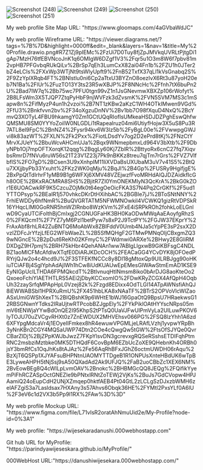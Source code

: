 ![Screenshot (248)](https://user-images.githubusercontent.com/91965395/149190155-5a069dda-54e5-4708-b8c5-7acf77625b20.png)
![Screenshot (249)](https://user-images.githubusercontent.com/91965395/149190181-efbf44f6-02c9-4cce-906b-e895677b4ccb.png)
![Screenshot (250)](https://user-images.githubusercontent.com/91965395/149190209-244911a4-b981-4cfb-92c8-829774690601.png)
![Screenshot (251)](https://user-images.githubusercontent.com/91965395/149190227-2abc9c5d-5f7f-4b27-9c48-5166f2a643b9.png)

<p>My web profile Site Map URL: "https://www.gloomaps.com/4aGVbaWdJC"</p>
<p>My web profile Wireframe URL: "https://viewer.diagrams.net/?tags=%7B%7D&highlight=0000ff&edit=_blank&layers=1&nav=1&title=My%20Profile.drawio.png#R7Z1Zj9pIEMc%2FzUi7D0Tuy8fjZpJMVkqUVRLtPjtgDi1gAp7MzH76tfEBVNcoJnK1q6OMIgW6DZgf1V3%2Fqr5u1O3m8W6f7pbv81m2vpHB7PFGvbqRUkQiLv%2BrSp7qEh3LumCxX82ai04Fn1b%2FZU1h0JTer2bZ4eLCIs%2FXxWp3WTjNt9tsWlyUpft9%2FnB52TxfX37qLl1kVsGnabq2S%2F9ZzYplXRqb4FT%2BNlstlu0ni6Cp2aTtxU3BYZnO8oezIvX6Rt3u87yoH20eb7N1Ba%2FlUr%2FuzTO13Y3ts23R5wXBJP%2F8NNcHc%2Ffnh7tX6buPn2U%2Bad7lW7q%2Bb75wc7PFU0tgn99vZ1n1JsGNevmwXBXZp106rWofyt%2B8LFsWm3X5TJQP7ZtqPyHbF9njWVFzk3dZvsmK%2FVN5SVM7MS3c1mSapw8n%2FifMyzP4un1h2vzoi%2B7NT1zKBw2aKzC1WH4OTkIMwen9VGd%2FfU3%2Bnkfvvn2bv%2F34oXgzuDnNV%2Bv1bb7O98fXquD4NxQ%2BcYmvQ3XOTyL4FBU9hkamgY0Zm1GCtUQqRIofIsUMkeaHSDJDZPghEswQhfwQMSMU8SM0YYYoZoiIW0NLGDLi1tRapealruz04mi6UtiyfHojw3X5uS8Pu3R7ATL8el9FpC%2BnNZ4%2Fysr94kv6W3lz5b%2FyBgL00e%2FVwwpgGWJvi8k83azWT%2FXLN%2Fk2Pxx%2FiotLDsdYv7og2D2ePrd8tKj%2FNzCtYMrvXJUeY%2BbuWcvAHCmUJa%2Bqx9WNmepbmxLd964V3bXtb%2F9DbyNPb1Oj7mpOFTXorqK12qqg%2BqgLy60Kj7ZblR%2BttyoRx6cnC27fq7XiqvbsRmrD7fNVu6ruW56s21T23V1Z23j7Pk9nBKKz8treu7qjTm7rGrs%2FVZ7VlfbflS%2FO7gD%2BCsen3U9xXnhpIM11liXVDaBsUXUbaM3uV7v41S5%2BtQu7XXjjbyPb33Yxuht%2FKz2WK0qMju%2BqJI%2B4Gp%2FUSRy9HgifjgE%2BxPpQtTdIrhrF1yMB9B1g6WFXj6XMV48VZEjwzfFvoMRHdAlQJDZAidkfIcGh80OE%2BKxRACMRA8SHS%2BjitR7ZI0YmONEKMIyN3QcKrA%2BkG0kZOr1E6UOACwkRF9K5CzcuZOjMk0t64egOeOicFKA3S7N4Pq2CrGKf%2F5ud1YTTOPsyp%2BEaIR1j570vhkcDKrDtHXihbAC%2BGBle7jJ%2BToSNtNNY%2FrhlEWDDy6hfNmR%2BuQVGRTATM5NFWMNOwkil4VCWKQ1gizRtVDPSkR16YHqcLlMl0GoRNR5hnWZIRnbo8WzKVm%2FxE4iSRPkROh2fohkLoELGnlwD9CyaUTCiFolthBjCmIxgj2CGNUGFaHK3BH0KaODwMWqAaEAoyfgRhzS0%2FKQcm1%2F7YZ7yM6PzI1betPyw7s8xP2J9TctPY%2FGJW37EKprY%2FrAxAbf8rhLR42ZuBNTQ6MoAbWx8ZBlFddV0Umb4NJa5cYpPE3sP2sxX2DvzlZDFcJrYfzjLfEG2WFbWaeZL%2B5SfMQHgF2GTMwPMNqOIjCBxgmZQ39wNGncE%2B2pDut6ReKh02KFmyC%2FWdmwi0ARXe%2BHwy2E8GliRMDXDgZ9H7pmj%2BRH75kHbr4QehANAn1ww7ABlgLlgxwB9GiKBFsgC4NDLBZ1aoMICFMcAfdIwXTqfE0DiARJKDcOCH%2FEACaGG4YCvDYK8jOFOedPRYrjQJw2o4c4hcd9J%2F3STFEKfNCCc8y8DI18gMtoxQp9UILRBJgg90oHKiuTCiAFBj4SglYphAdAjIWh1hCw8iUdKUAUwEpEMesGIWAwStmEmAD1KSE9EyNIGpUcILTHDA6FPMQkcdT%2BtIvnuqHtINmsm8iko0bArDJG8aoKteOo2QxoeoFchiYIAETHTLRS5AEi2jDbyKCCxomIO%2FDwKRyZCGX4AfQpH4OqbUh32zaySrfqMPApHpL0Vzej82k%2Fzgd8EDixx4OdTLGI14ATpAWNsfiAhQJ8iEWWABSbI1HPRXuRmU%2FX451hbLKA8xNAaTF%2BTrS2OPVoVIcWlZaoASxUmiGWShXexT%2BIQBshK9p6WHtE1bWJ16GpaOtQ9BpsU7HRaekwsG12RBSGNwnYTdks2IRaUjtwRTPcobBZJgpEly%2FYkPiklOAtHYYscNRps05mmV6tENWjaYYwBdOnQE2I95KhpS2tPTsQ0UaVJFwUlPmVyLa2UILuwPKOV6IyTOJU70uZVCgvRHXt0z7ZnEWDUX2MHVEhsv066PG%2FSQ8lzYhh1A6zd6XFYpgMdcaVr4j1EOyeIIFmkex8hR4ewuwVPGMLjeLRAfLVzhj1yvpwYRpBh3yNnKBn2CGY4MQSaUWP74Dtn2COe4cQwgQw5tGW%2FtsOfSJYQe0QvrCBarZlDj%2BjZPpKWJbJwzZ7FKpYlsvDN3gcrevxgRQSeRSshsETDIFqhPtmRNC2msbziMztbke0MK5DTHQdF6CovBpM6EZbUcZoXE9QHebnKh4ORBh0jsY3bmRfCs1OqJhKs8tAJAz%2Fe56AqRhBFxJGhZ6octmUWDH06rAqu%2BzXjT6QSPp1XJYAFsuBHPNtnUAOMYTTDgeB1R1ONPUsXnteHBdUK6wTpBE3LyweAHPH5tNjSsj9sA50QXadAd2Ak9UFJQ%2FaB2uoCBbZc1XEX6NM%2BvEowBEg8Q4cWILpLvmOAV%2Bnokc%2BHBMGcQQ8JEQg%2FQifikYyemPiFhRCZASpOctGNEZIe9bPNtxlRNtZoTEWj2VjKs%2BuJs7GdCVopw4HPJAamiQ24oEupCdH2UNjXZmqep0hktfAEB4Pt04GtL2zLCLgSzDJxzbWMH6zelAFZgiS3a7Lasldsax7HXAny3s57Ahvs6Obqk36HE%2FYMtl2PxsYLf0A6lU%2F3eV6c1d2VX3b5Pp9l1RX%2FAw%3D%3D"</p>

<p>My web profile Mockup URL: "https://www.figma.com/file/L71vIsR2oratAhNmuUid2e/My-Profile?node-id=0%3A1"</p>
<p>My web profile: "https://wijesekaradanushi.000webhostapp.com"</p>
<p>Git hub URL for MyProfile: "https://parindyawijeseskara.github.io/MyProfile/"</p>
<p>000WebHost URL:"https://danushiwijesekara.000webhostapp.com/"</p>



